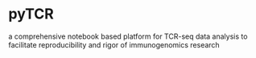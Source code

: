 # pyTCR

 a comprehensive notebook based platform for TCR-seq data analysis to facilitate reproducibility and rigor of immunogenomics research
